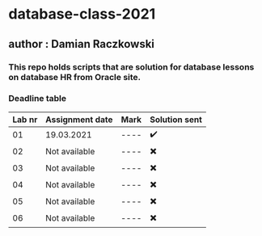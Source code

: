 # database-class-2021
## author : Damian Raczkowski
### This repo holds scripts that are solution for database lessons on database HR from Oracle site.
### Deadline table
|Lab nr| Assignment date  | Mark | Solution sent |
| ---- | ---------------  | ---- | ------------- |
|  01  | 19.03.2021  | ---- | ✔️ |
|  02  | Not available | ---- | ✖️ |
|  03  | Not available | ---- |✖️ |
|  04  | Not available | ---- |✖️ |
|  05  | Not available | ---- | ✖️|
|  06  | Not available | ---- | ✖️|
